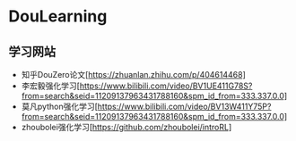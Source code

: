 # DouLearning

## 学习网站

+ 知乎DouZero论文[https://zhuanlan.zhihu.com/p/404614468]
+ 李宏毅强化学习[https://www.bilibili.com/video/BV1UE411G78S?from=search&seid=11209137963431788160&spm_id_from=333.337.0.0]
+ 莫凡python强化学习[https://www.bilibili.com/video/BV13W411Y75P?from=search&seid=11209137963431788160&spm_id_from=333.337.0.0]
+ zhoubolei强化学习[https://github.com/zhoubolei/introRL]
